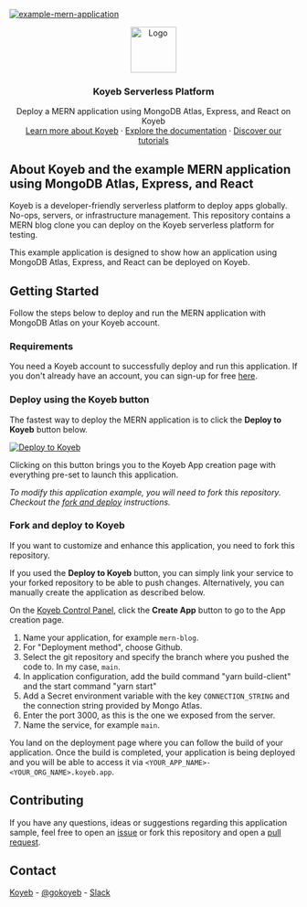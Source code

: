 [![example-mern-application](https://github.com/koyeb/example-mern-application/actions/workflows/deploy.yaml/badge.svg)](https://github.com/koyeb/example-mern-application/actions)

<div align="center">
  <a href="https://koyeb.com">
    <img src="https://www.koyeb.com/static/images/icons/koyeb.svg" alt="Logo" width="80" height="80">
  </a>
  <h3 align="center">Koyeb Serverless Platform</h3>
  <p align="center">
    Deploy a MERN application using MongoDB Atlas, Express, and React on Koyeb
    <br />
    <a href="https://koyeb.com">Learn more about Koyeb</a>
    ·
    <a href="https://koyeb.com/docs">Explore the documentation</a>
    ·
    <a href="https://koyeb.com/tutorials">Discover our tutorials</a>
  </p>
</div>


## About Koyeb and the example MERN application using MongoDB Atlas, Express, and React

Koyeb is a developer-friendly serverless platform to deploy apps globally. No-ops, servers, or infrastructure management.
This repository contains a MERN blog clone you can deploy on the Koyeb serverless platform for testing.

This example application is designed to show how an application using MongoDB Atlas, Express, and React can be deployed on Koyeb.

## Getting Started

Follow the steps below to deploy and run the MERN application with MongoDB Atlas on your Koyeb account.

### Requirements

You need a Koyeb account to successfully deploy and run this application. If you don't already have an account, you can sign-up for free [here](https://app.koyeb.com/auth/signup).

### Deploy using the Koyeb button

The fastest way to deploy the MERN application is to click the **Deploy to Koyeb** button below.

[![Deploy to Koyeb](https://www.koyeb.com/static/images/deploy/button.svg)](https://app.koyeb.com/apps/deploy?type=git&repository=github.com%2Fkoyeb%2Fexample-mern-application&branch=main&build_command=yarn%20build-client&run_command=yarn%20start&env[CONNECTION_STRING]=&ports[3000]=&name=mern-on-koyeb)

Clicking on this button brings you to the Koyeb App creation page with everything pre-set to launch this application.

_To modify this application example, you will need to fork this repository. Checkout the [fork and deploy](#fork-and-deploy-to-koyeb) instructions._

### Fork and deploy to Koyeb

If you want to customize and enhance this application, you need to fork this repository.

If you used the **Deploy to Koyeb** button, you can simply link your service to your forked repository to be able to push changes.
Alternatively, you can manually create the application as described below.

On the [Koyeb Control Panel](//app.koyeb.com/apps), click the **Create App** button to go to the App creation page.

1. Name your application, for example `mern-blog`. 
2. For "Deployment method", choose Github.
3. Select the git repository and specify the branch where you pushed the code to. In my case, `main`.
4. In application configuration, add the build command "yarn build-client" and the start command "yarn start"
5. Add a Secret environment variable with the key `CONNECTION_STRING` and the connection string provided by Mongo Atlas.
6. Enter the port 3000, as this is the one we exposed from the server.
7. Name the service, for example `main`.

You land on the deployment page where you can follow the build of your application. Once the build is completed, your application is being deployed and you will be able to access it via `<YOUR_APP_NAME>-<YOUR_ORG_NAME>.koyeb.app`.

## Contributing

If you have any questions, ideas or suggestions regarding this application sample, feel free to open an [issue](https://github.com/koyeb/example-mern-application/issues) or fork this repository and open a [pull request](https://github.com/koyeb/example-mern-application/pulls).

## Contact

[Koyeb](https://www.koyeb.com) - [@gokoyeb](https://twitter.com/gokoyeb) - [Slack](http://slack.koyeb.com/)
